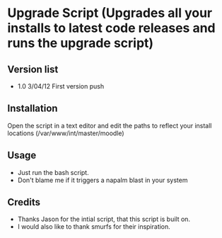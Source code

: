 Upgrade Script
(Upgrades all your installs to latest code releases and runs the upgrade script)
==============

Version list
--------------
* 1.0 3/04/12 First version push

Installation
---------------
Open the script in a text editor and edit the paths to reflect your install locations (/var/www/int/master/moodle)


Usage
---------------
* Just run the bash script.
* Don't blame me if it triggers a napalm blast in your system



Credits
--------------
* Thanks Jason for the intial script, that this script is built on.
* I would also like to thank smurfs for their inspiration.
